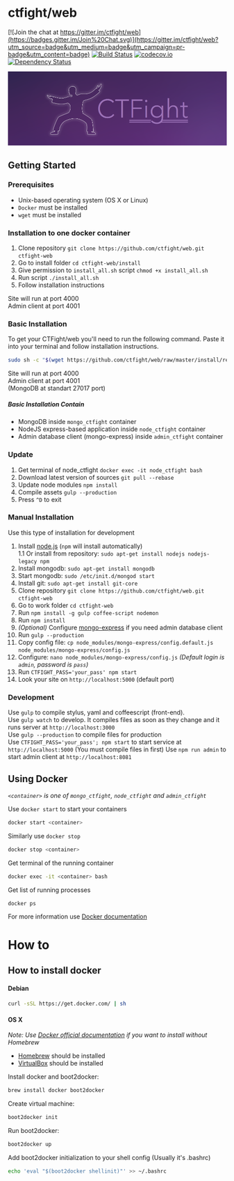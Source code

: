 # ctfight/web

[![Join the chat at https://gitter.im/ctfight/web](https://badges.gitter.im/Join%20Chat.svg)](https://gitter.im/ctfight/web?utm_source=badge&utm_medium=badge&utm_campaign=pr-badge&utm_content=badge)
[![Build Status](https://travis-ci.org/ctfight/web.svg?branch=master)](https://travis-ci.org/ctfight/web)
[![codecov.io](http://codecov.io/github/ctfight/web/coverage.svg?branch=master)](http://codecov.io/github/ctfight/web?branch=master)
[![Dependency Status](https://www.versioneye.com/user/projects/55be2ae4333639000d000ac2/badge.svg?style=flat)](https://www.versioneye.com/user/projects/55be2ae4333639000d000ac2)

![](static/images/header.png)

## Getting Started
### Prerequisites
* Unix-based operating system (OS X or Linux)
* `Docker` must be installed
* `wget` must be installed

### Installation to one docker container
1. Clone repository `git clone https://github.com/ctfight/web.git ctfight-web`
2. Go to install folder `cd ctfight-web/install`
3. Give permission to `install_all.sh` script `chmod +x install_all.sh`
4. Run script `./install_all.sh`
5. Follow installation instructions

Site will run at port 4000  
Admin client at port 4001  

### Basic Installation
To get your CTFight/web you'll need to run the following command.
Paste it into your terminal and follow installation instructions.

```bash
sudo sh -c "$(wget https://github.com/ctfight/web/raw/master/install/remote_install.sh -O -)"
```

Site will run at port 4000  
Admin client at port 4001  
(MongoDB at standart 27017 port)  

##### Basic Installation Contain
* MongoDB inside `mongo_ctfight` container
* NodeJS express-based application inside `node_ctfight` container
* Admin database client (mongo-express) inside `admin_ctfight` container

### Update
1. Get terminal of node\_ctfight `docker exec -it node_ctfight bash`
2. Download latest version of sources `git pull --rebase`
3. Update node modules `npm install`
4. Compile assets `gulp --production`
5. Press `^D` to exit

### Manual Installation
Use this type of installation for development

1. Install [node.js](https://nodejs.org) (`npm` will install automatically)  
1.1 Or install from repository: `sudo apt-get install nodejs nodejs-legacy npm`
2. Install mongodb: `sudo apt-get install mongodb`
3. Start mongodb: `sudo /etc/init.d/mongod start`
4. Install git: `sudo apt-get install git-core`
5. Clone repository `git clone https://github.com/ctfight/web.git ctfight-web`
6. Go to work folder `cd ctfight-web`
7. Run `npm install -g gulp coffee-script nodemon`
8. Run `npm install`
9. _(Optional)_ Configure [mongo-express](https://github.com/andzdroid/mongo-express) if you need admin database client
10. Run `gulp --production`
11. Copy config file: `cp node_modules/mongo-express/config.default.js node_modules/mongo-express/config.js`
12. Configure: `nano node_modules/mongo-express/config.js` _(Default login is `admin`, password is `pass`)_
13. Run `CTFIGHT_PASS='your_pass' npm start`
14. Look your site on `http://localhost:5000` (default port)

### Development
Use `gulp` to compile stylus, yaml and coffeescript (front-end).  
Use `gulp watch` to develop. It compiles files as soon as they change and it runs server at `http://localhost:3000`  
Use `gulp --production` to compile files for production  
Use `CTFIGHT_PASS='your_pass'; npm start` to start service at `http://localhost:5000` (You must compile files in first)
Use `npm run admin` to start admin client at `http://localhost:8081`

## Using Docker
_`<container>` is one of `mongo_ctfight`, `node_ctfight` and `admin_ctfight`_

Use `docker start` to start your containers
```bash
docker start <container>
```

Similarly use `docker stop`
```bash
docker stop <container>
```

Get terminal of the running container
```bash
docker exec -it <container> bash
```

Get list of running processes
```bash
docker ps
```

For more information use [Docker documentation](https://docs.docker.com)

# How to

## How to install docker

#### Debian

```bash
curl -sSL https://get.docker.com/ | sh
```


#### OS X
_Note: Use [Docker official documentation](https://docs.docker.com/installation/mac/) if you want to install without Homebrew_
* [Homebrew](http://brew.sh) should be installed
* [VirtualBox](http://virtualbox.org) should be installed


Install docker and boot2docker:
```bash
brew install docker boot2docker
```

Create virtual machine:
```bash
boot2docker init
```

Run boot2docker:
```bash
boot2docker up
```

Add boot2docker initialization to your shell config (Usually it's .bashrc)
```bash
echo 'eval "$(boot2docker shellinit)"' >> ~/.bashrc
```
